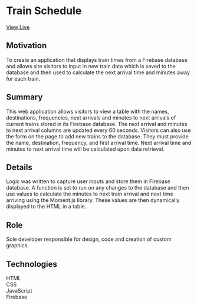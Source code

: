 # Train Schedule
[View Live](https://lexi-winstanley.github.io/trainSchedule/)

## Motivation 
To create an application that displays train times from a Firebase database and allows site visitors to input in new train data which is saved to the database and then used to calculate the next arrival time and minutes away for each train. 

## Summary
This web application allows visitors to view a table with the names, destinations, frequencies, next arrivals and minutes to next arrivals of current trains stored in its Firebase database. The next arrival and minutes to next arrival columns are updated every 60 seconds. Visitors can also use the form on the page to add new trains to the database. They must provide the name, destination, frequency, and first arrival time. Next arrival time and minutes to next arrival time will be calculated upon data retrieval.

## Details
Logic was written to capture user inputs and store them in Firebase database. A function is set to run on any changes to the database and then use values to calculate the minutes to next train arrival and next time arriving using the Moment.js library. These values are then dynamically displayed to the HTML in a table. 

## Role
Sole developer responsible for design, code and creation of custom graphics.

## Technologies
HTML
<br/>CSS
<br/>JavaScript
<br/>Firebase
